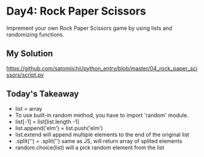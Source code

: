 # Day4: Rock Paper Scissors

Imprement your own Rock Paper Scissors game by using lists and randomizing functions.

## My Solution

https://github.com/satomiichii/python_entry/blob/master/04_rock_paper_scissors/script.py

## Today's Takeaway

- list = array
- To use built-in random method, you have to import 'random' module.
- list[-1] = list[list.length -1]
- list.append('elm') = list.push('elm')
- list.extend will append multiple elements to the end of the original list
- .split('') = .split('') same as JS, will return array of splited elements
- random.choice(list) will a pick random element from the list
